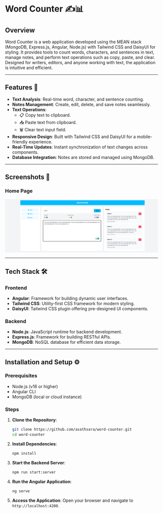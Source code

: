 # Word Counter ✍️📊

## Overview

Word Counter is a web application developed using the MEAN stack (MongoDB, Express.js, Angular, Node.js) with Tailwind CSS and DaisyUI for styling. It provides tools to count words, characters, and sentences in text, manage notes, and perform text operations such as copy, paste, and clear. Designed for writers, editors, and anyone working with text, the application is intuitive and efficient.

---

## Features 🚀

- **Text Analysis**: Real-time word, character, and sentence counting.
- **Notes Management**: Create, edit, delete, and save notes seamlessly.
- **Text Operations**:
    - 📋 Copy text to clipboard.
    - 📥 Paste text from clipboard.
    - 🗑️ Clear text input field.
- **Responsive Design**: Built with Tailwind CSS and DaisyUI for a mobile-friendly experience.
- **Real-Time Updates**: Instant synchronization of text changes across components.
- **Database Integration**: Notes are stored and managed using MongoDB.

---

## Screenshots 📸

### Home Page
![Home Page](screenshots/home-page.png)

---

## Tech Stack 🛠️

### Frontend

- **Angular**: Framework for building dynamic user interfaces.
- **Tailwind CSS**: Utility-first CSS framework for modern styling.
- **DaisyUI**: Tailwind CSS plugin offering pre-designed UI components.

### Backend

- **Node.js**: JavaScript runtime for backend development.
- **Express.js**: Framework for building RESTful APIs.
- **MongoDB**: NoSQL database for efficient data storage.

---

## Installation and Setup ⚙️

### Prerequisites

- Node.js (v16 or higher)  
- Angular CLI  
- MongoDB (local or cloud instance) 

### Steps

1. **Clone the Repository**:
     ```bash
     git clone https://github.com/asathsara/word-counter.git
     cd word-counter
     ```
2. **Install Dependencies**:
     ```bash
     npm install
     ```
3. **Start the Backend Server**:
     ```bash
     npm run start:server
     ```
4. **Run the Angular Application**:
     ```bash
     ng serve
     ```
5. **Access the Application**:
     Open your browser and navigate to `http://localhost:4200`.
